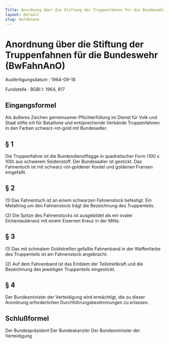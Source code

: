 ```yaml
---
Title: Anordnung über die Stiftung der Truppenfahnen für die Bundeswehr
layout: default
slug: bwfahnano
---
```


# Anordnung über die Stiftung der Truppenfahnen für die Bundeswehr (BwFahnAnO)

Ausfertigungsdatum
:   1964-09-18

Fundstelle
:   BGBl I: 1964, 817



## Eingangsformel

Als äußeres Zeichen gemeinsamer Pflichterfüllung im Dienst für Volk
und Staat stifte ich für Bataillone und entsprechende Verbände
Truppenfahnen in den Farben schwarz-rot-gold mit Bundesadler.


## § 1

Die Truppenfahne ist die Bundesdienstflagge in quadratischer Form (100
x 100) aus schwerem Seidenstoff. Der Bundesadler ist gestickt. Das
Fahnentuch ist mit schwarz-rot-goldener Kordel und goldenen Fransen
eingefaßt.


## § 2

(1) Das Fahnentuch ist an einem schwarzen Fahnenstock befestigt. Ein
Metallring um den Fahnenstock trägt die Bezeichnung des Truppenteils.

(2) Die Spitze des Fahnenstocks ist ausgebildet als ein ovaler
Eichenlaubkranz mit einem Eisernen Kreuz in der Mitte.


## § 3

(1) Das mit schmalem Goldstreifen gefaßte Fahnenband in der
Waffenfarbe des Truppenteils ist am Fahnenstock angebracht.

(2) Auf dem Fahnenband ist das Emblem der Teilstreitkraft und die
Bezeichnung des jeweiligen Truppenteils eingestickt.


## § 4

Der Bundesminister der Verteidigung wird ermächtigt, die zu dieser
Anordnung erforderlichen Durchführungsbestimmungen zu erlassen.


## Schlußformel

Der Bundespräsident
Der Bundeskanzler
Der Bundesminister der Verteidigung

